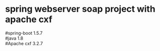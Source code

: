 # spring webserver soap project with apache cxf

#spring-boot 1.5.7 <br>
#java 1.8 <br>
#Apache cxf 3.2.7 <br>

